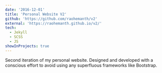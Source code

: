 ```yaml
---
date: '2016-12-01'
title: 'Personal Website V2'
github: 'https://github.com/raohemanth/v2'
external: 'https://raohemanth.github.io/v2/'
tech:
  - Jekyll
  - SCSS
  - JS
showInProjects: true
---
```


Second iteration of my personal website. Designed and developed with a conscious effort to avoid using any superfluous frameworks like Bootstrap.
